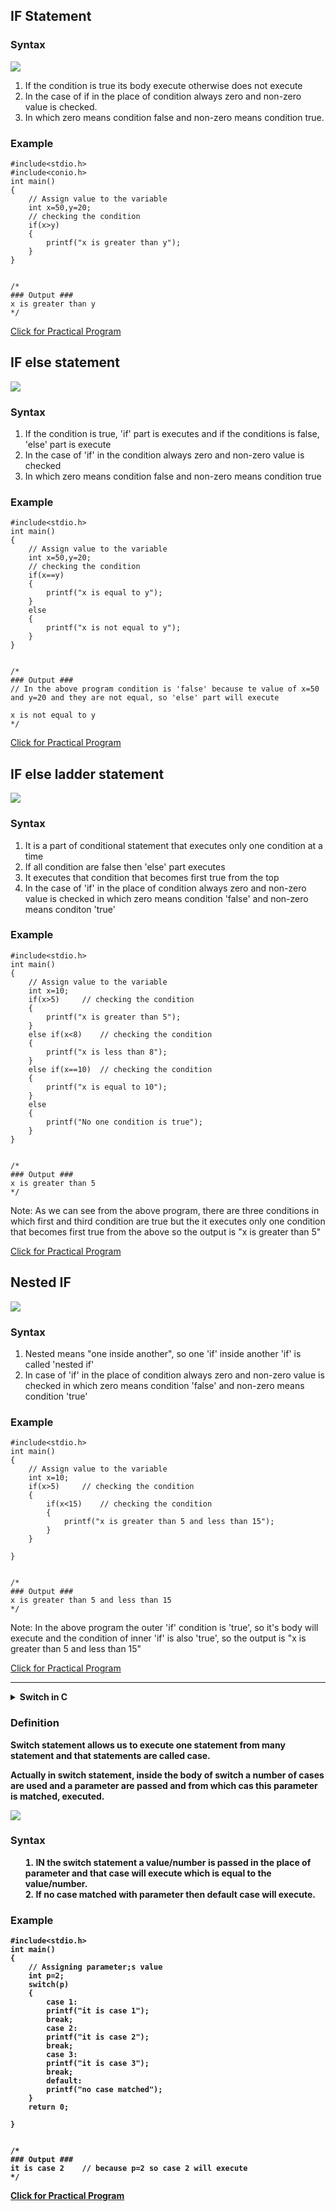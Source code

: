 ##  IF Statement

### Syntax

![](resource:assets/images/C/img-b15.png)

1. If the condition is true its body execute otherwise does not execute
2. In the case of if in the place of condition always zero and non-zero value is checked. 
3. In which zero means condition false and non-zero means condition true.


### Example

```
#include<stdio.h>
#include<conio.h>
int main()
{
	// Assign value to the variable 
	int x=50,y=20;
	// checking the condition
	if(x>y)
	{
		printf("x is greater than y");
	}
}


/*
### Output ###
x is greater than y
*/
```

<a href="##">Click for Practical Program</a>




## IF else statement 

![](resource:assets/images/C/img-b16.png)

### Syntax
1. If the condition is true, 'if' part is executes and if the conditions is false, 'else' part is execute
2. In the case of 'if' in the condition always zero and non-zero value is checked 
3. In which zero means condition false and non-zero means condition true  




### Example


```
#include<stdio.h>
int main()
{
	// Assign value to the variable 
	int x=50,y=20;
	// checking the condition
	if(x==y)
	{
		printf("x is equal to y");
	}
	else
	{
		printf("x is not equal to y");
	}
}


/*
### Output ###
// In the above program condition is 'false' because te value of x=50 and y=20 and they are not equal, so 'else' part will execute

x is not equal to y
*/
```


<a href="##">Click for Practical Program</a>



## IF else ladder statement 



![](resource:assets/images/C/img-b17.png)


### Syntax
1. It is a part of conditional statement that executes only one condition at a time
2. If all condition are false then 'else' part executes
3. It executes that condition that becomes first true from the top
4. In the case of 'if' in the place of condition always zero and non-zero value is checked in which zero means condition 'false' and non-zero means conditon 'true'




### Example


```
#include<stdio.h>
int main()
{
	// Assign value to the variable 
	int x=10;
	if(x>5) 	// checking the condition
	{
		printf("x is greater than 5");
	}
	else if(x<8) 	// checking the condition
	{
		printf("x is less than 8");
	}
	else if(x==10) 	// checking the condition
	{
		printf("x is equal to 10");
	}
	else
	{
		printf("No one condition is true");
	}
}


/*
### Output ###
x is greater than 5
*/
```

Note: As we can see from the above program, there are three conditions in which first and third condition are true but the it executes only one condition that becomes first true from the above so the output is "x is greater than 5" 


<a href="##">Click for Practical Program</a>




## Nested IF


![](resource:assets/images/C/img-b18.png)


### Syntax

1. Nested means "one inside another", so one 'if' inside another 'if' is called 'nested if'
2. In case of 'if' in the place of condition always zero and non-zero value is checked in which zero means condition 'false' and non-zero means condition 'true'


### Example


```
#include<stdio.h>
int main()
{
	// Assign value to the variable 
	int x=10;
	if(x>5) 	// checking the condition
	{
		if(x<15) 	// checking the condition
		{
			printf("x is greater than 5 and less than 15");
		}
	}
	
}


/*
### Output ###
x is greater than 5 and less than 15
*/
```

Note: In the above program the outer 'if' condition is 'true', so it's body will execute and the condition of inner 'if' is also 'true', so the output is "x is greater than 5 and less than 15"

<a href="##">Click for Practical Program</a>

<hr>

<details><summary><b>Switch in C

### Definition

Switch statement allows us to execute one statement from many statement and that statements are called case.

Actually in switch statement, inside the body of switch a number of cases are used and a parameter are passed and from which cas this parameter is matched, executed.  


![](resource:assets/images/C/img-b19.png)


### Syntax

1. IN the switch statement a value/number is passed in the place of parameter and that case will execute which is equal to the value/number.
2. If no case matched with parameter then default case will execute. 


### Example


```
#include<stdio.h>
int main()
{
	// Assigning parameter;s value 
	int p=2;
	switch(p)
	{
		case 1:
		printf("it is case 1");
		break;
		case 2:
		printf("it is case 2");
		break;
		case 3:
		printf("it is case 3");
		break;
		default:
		printf("no case matched");
	}
	return 0;
	
}


/*
### Output ###
it is case 2 	// because p=2 so case 2 will execute
*/
```

<a href="##">Click for Practical Program</a>